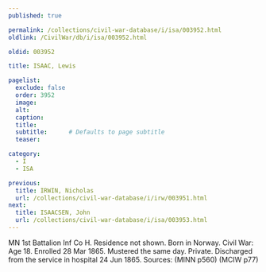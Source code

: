 ```yaml
---
published: true

permalink: /collections/civil-war-database/i/isa/003952.html
oldlink: /CivilWar/db/i/isa/003952.html

oldid: 003952

title: ISAAC, Lewis

pagelist:
  exclude: false
  order: 3952
  image: 
  alt:
  caption:
  title:
  subtitle:      # Defaults to page subtitle
  teaser:

category: 
  - I 
  - ISA

previous:
  title: IRWIN, Nicholas
  url: /collections/civil-war-database/i/irw/003951.html  
next:
  title: ISAACSEN, John
  url: /collections/civil-war-database/i/isa/003953.html   
---
```

MN 1st Battalion Inf Co H. Residence not shown. Born in Norway. Civil War: Age 18. Enrolled 28 Mar 1865. Mustered the same day. Private. Discharged from the service in hospital 24 Jun 1865. Sources: (MINN p560) (MCIW p77)